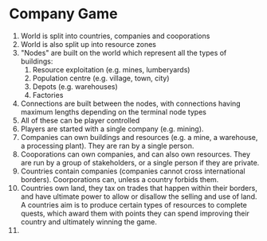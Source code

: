 
# Company Game

1. World is split into countries, companies and cooporations
1. World is also split up into resource zones
1. "Nodes" are built on the world which represent all the types of buildings:
    1. Resource exploitation (e.g. mines, lumberyards)
    1. Population centre (e.g. village, town, city)
    1. Depots (e.g. warehouses)
    1. Factories
1. Connections are built between the nodes, with connections having maximum lengths depending on the terminal node types
1. All of these can be player controlled
1. Players are started with a single company (e.g. mining).
1. Companies can own buildings and resources (e.g. a mine, a warehouse, a processing plant). They are ran by a single person.
1. Cooporations can own companies, and can also own resources. They are run by a group of stakeholders, or a single person if they are private.
1. Countries contain companies (companies cannot cross international borders). Coorporations can, unless a country forbids them.
1. Countries own land, they tax on trades that happen within their borders, and have ultimate power to allow or disallow the selling and use of land. A countries aim is to produce certain types of resources to complete quests, which award them with points they can spend improving their country and ultimately winning the game.
1. 
